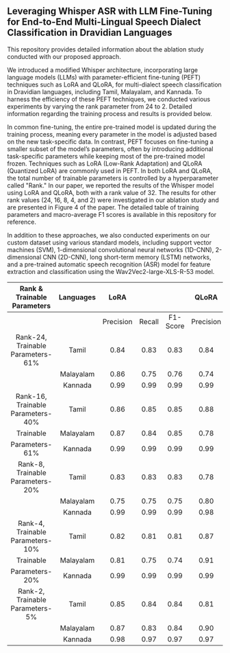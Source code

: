 ## Leveraging Whisper ASR with LLM Fine-Tuning for End-to-End Multi-Lingual Speech Dialect Classification in Dravidian Languages

This repository provides detailed information about the ablation study conducted with our proposed approach.

We introduced a modified Whisper architecture, incorporating large language models (LLMs) with parameter-efficient fine-tuning (PEFT) techniques such as LoRA and QLoRA, for multi-dialect speech classification in Dravidian languages, including Tamil, Malayalam, and Kannada. To harness the efficiency of these PEFT techniques, we conducted various experiments by varying the rank parameter from 24 to 2. Detailed information regarding the training process and results is provided below.

In common fine-tuning, the entire pre-trained model is updated during the training process, meaning every parameter in the model is adjusted based on the new task-specific data. In contrast, PEFT focuses on fine-tuning a smaller subset of the model’s parameters, often by introducing additional task-specific parameters while keeping most of the pre-trained model frozen. Techniques such as LoRA (Low-Rank Adaptation) and QLoRA (Quantized LoRA) are commonly used in PEFT. In both LoRA and QLoRA, the total number of trainable parameters is controlled by a hyperparameter called "Rank." In our paper, we reported the results of the Whisper model using LoRA and QLoRA, both with a rank value of 32. The results for other rank values (24, 16, 8, 4, and 2) were investigated in our ablation study and are presented in Figure 4 of the paper. The detailed table of training parameters and macro-average F1 scores is available in this repository for reference.

In addition to these approaches, we also conducted experiments on our custom dataset using various standard models, including support vector machines (SVM), 1-dimensional convolutional neural networks (1D-CNN), 2-dimensional CNN (2D-CNN), long short-term memory (LSTM) networks, and a pre-trained automatic speech recognition (ASR) model for feature extraction and classification using the Wav2Vec2-large-XLS-R-53 model.

|    Rank  & Trainable Parameters    |  Languages |    LoRA   |        |          |   QLoRA   |        |          |
|:----------------------------------:|:----------:|:---------:|:------:|:--------:|:---------:|:------:|:--------:|
|                                    |            | Precision | Recall | F1-Score | Precision | Recall | F1-Score |
|  Rank-24, Trainable Parameters-61% | Tamil      | 0.84      | 0.83   | 0.83     | 0.84      | 0.83   | 0.83     |
|                                    | Malayalam  | 0.86      | 0.75   | 0.76     | 0.74      | 0.74   | 0.74     |
|                                    | Kannada    | 0.99      | 0.99   | 0.99     | 0.99      | 0.99   | 0.99     |
|  Rank-16, Trainable Parameters-40% | Tamil      | 0.86      | 0.85   | 0.85     | 0.88      | 0.88   |          |
| Trainable                          | Malayalam  | 0.87      | 0.84   | 0.85     | 0.78      | 0.75   | 0.76     |
| Parameters-61%                     | Kannada    | 0.99      | 0.99   | 0.99     | 0.99      | 0.99   | 0.99     |
|  Rank-8, Trainable Parameters-20%  | Tamil      | 0.83      | 0.83   | 0.83     | 0.78      | 0.79   | 0.78     |
|                                    | Malayalam  | 0.75      | 0.75   | 0.75     | 0.80      | 0.78   | 0.79     |
|                                    | Kannada    | 0.99      | 0.99   | 0.99     | 0.98      | 0.98   | 0.98     |
|  Rank-4, Trainable Parameters-10%  | Tamil      | 0.82      | 0.81   | 0.81     | 0.87      | 0.86   | 0.86     |
| Trainable                          | Malayalam  | 0.81      | 0.75   | 0.74     | 0.91      | 0.89   | 0.90     |
| Parameters-20%                     | Kannada    | 0.99      | 0.99   | 0.99     | 0.99      | 0.99   | 0.99     |
|  Rank-2, Trainable Parameters-5%   | Tamil      | 0.85      | 0.84   | 0.84     | 0.81      | 0.80   | 0.80     |
|                                    | Malayalam  | 0.87      | 0.83   | 0.84     | 0.90      | 0.87   | 0.88     |
|                                    | Kannada    | 0.98      | 0.97   | 0.97     | 0.97      | 0.97   | 0.97     |
